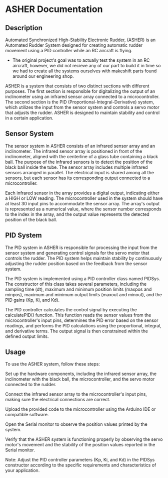 # ASHER Documentation

## Description
Automated Synchronized High-Stability Electronic Rudder, (ASHER) is an Automated Rudder System designed for creating automatic rudder movement using a PID controller while an RC aircraft is flying. 

* The original project's goal was to actually test the system in an RC aircraft, however, we did not recieve any of our part to build it in time so we had to create all the systems ourselves with makeshift parts found around our engineering shop.

ASHER is a system that consists of two distinct sections with different purposes. The first section is responsible for digitalizing the output of an inclinometer using an infrared sensor array connected to a microcontroller. The second section is the PID (Proportional-Integral-Derivative) system, which utilizes the input from the sensor system and controls a servo motor that adjusts the rudder. ASHER is designed to maintain stability and control in a certain application.

## Sensor System
The sensor system in ASHER consists of an infrared sensor array and an inclinometer. The infrared sensor array is positioned in front of the inclinometer, aligned with the centerline of a glass tube containing a black ball. The purpose of the infrared sensors is to detect the position of the black ball inside the tube. The sensor array includes multiple infrared sensors arranged in parallel. The electrical input is shared among all the sensors, but each sensor has its corresponding output connected to a microcontroller.

Each infrared sensor in the array provides a digital output, indicating either a HIGH or LOW reading. The microcontroller used in the system should have at least 30 input pins to accommodate the sensor array. The array's output is represented as a numerical value, where the sensor number corresponds to the index in the array, and the output value represents the detected position of the black ball.

## PID System
The PID system in ASHER is responsible for processing the input from the sensor system and generating control signals for the servo motor that controls the rudder. The PID system helps maintain stability by continuously adjusting the rudder position based on the feedback from the sensor system.

The PID system is implemented using a PID controller class named PIDSys. The constructor of this class takes several parameters, including the sampling time (dt), maximum and minimum position limits (maxpos and minpos), maximum and minimum output limits (maxout and minout), and the PID gains (Kp, Ki, and Kd).

The PID controller calculates the control signal by executing the calculatePID() function. This function reads the sensor values from the microcontroller's input pins, determines the PID error based on the sensor readings, and performs the PID calculations using the proportional, integral, and derivative terms. The output signal is then constrained within the defined output limits.

## Usage

To use the ASHER system, follow these steps:

Set up the hardware components, including the infrared sensor array, the inclinometer with the black ball, the microcontroller, and the servo motor connected to the rudder.

Connect the infrared sensor array to the microcontroller's input pins, making sure the electrical connections are correct.

Upload the provided code to the microcontroller using the Arduino IDE or compatible software.

Open the Serial monitor to observe the position values printed by the system.

Verify that the ASHER system is functioning properly by observing the servo motor's movement and the stability of the position values reported in the Serial monitor.

Note: Adjust the PID controller parameters (Kp, Ki, and Kd) in the PIDSys constructor according to the specific requirements and characteristics of your application.
